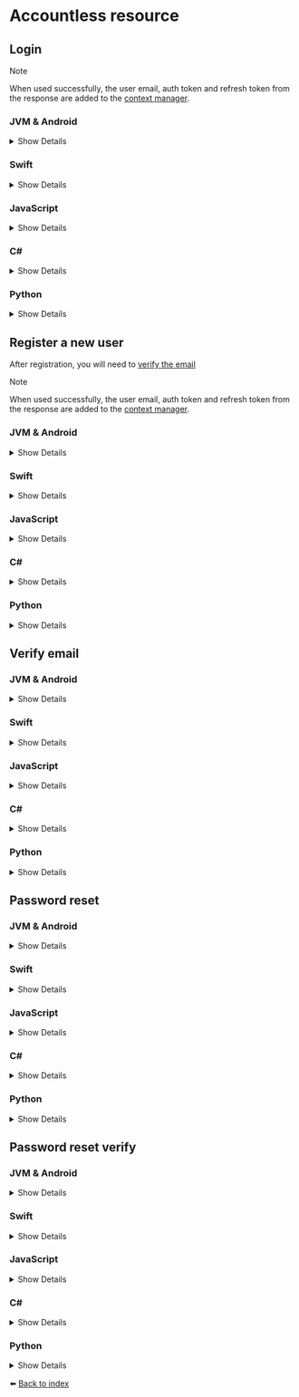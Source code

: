 # Accountless resource

## Login

> [!NOTE]  
> When used successfully, the user email, auth token and refresh token from the response are added to the [context manager](06_CONTEXT-MANAGER.md).

### JVM & Android
<details>
<summary>Show Details</summary>

```kotlin
val response = sdk.accountless().login("EMAIL", "PASSWORD")
```

💡 **Note:**  In Java, use the `loginAsync` function, which returns a `CompletableFuture<TokenResponse>` instead.
</details>

### Swift
<details>
<summary>Show Details</summary>

```swift
let response = sdk.accountless().login(email: "EMAIL", password: "PASSWORD")
```
</details>

### JavaScript
<details>
<summary>Show Details</summary>

```js
const response = await doordeck.com.doordeck.multiplatform.sdk.api.accountless().login("EMAIL", "PASSWORD");
```
</details>

### C#
<details>
<summary>Show Details</summary>

```csharp
var data = new LoginData("EMAIL", "PASSWORD");
response = sdk.GetAccountless().Login(data);
```
</details>

### Python
<details>
<summary>Show Details</summary>

```python
data = doordeck_headless_sdk.LoginData("EMAIL", "PASSWORD")
response = sdk.accountless.login(data)
```
</details>

## Register a new user

After registration, you will need to [verify the email](#verify-email)

> [!NOTE]  
> When used successfully, the user email, auth token and refresh token from the response are added to the [context manager](06_CONTEXT-MANAGER.md).

### JVM & Android
<details>
<summary>Show Details</summary>

```kotlin
val response = sdk.accountless().registration("EMAIL", "PASSWORD", "DISPLAY_NAME", false, PUBLIC_KEY)
```

💡 **Note:**  In Java, use the `registrationAsync` function, which returns a `CompletableFuture<TokenResponse>` instead.
</details>

### Swift
<details>
<summary>Show Details</summary>

```swift
let response = sdk.accountless().registration(email: "EMAIL", password: "PASSWORD", displayName: "DISPLAY_NAME", force: false, publicKey: PUBLIC_KEY)
```
</details>

### JavaScript
<details>
<summary>Show Details</summary>

```js
const response = await doordeck.com.doordeck.multiplatform.sdk.api.accountless().registration("EMAIL", "PASSWORD", "DISPLAY_NAME", false, PUBLIC_KEY);
```
</details>

### C#
<details>
<summary>Show Details</summary>

```csharp
var data = new RegistrationData("EMAIL", "PASSWORD", "DISPLAY_NAME", false, "BASE64_PUBLIC_KEY");
var response = sdk.GetAccountless().Registration(data);
```
</details>

### Python
<details>
<summary>Show Details</summary>

```python
data = doordeck_headless_sdk.RegistrationData("EMAIL", "PASSWORD", "DISPLAY_NAME", false, "BASE64_PUBLIC_KEY")
response = sdk.accountless.registration(data)
```
</details>

## Verify email

### JVM & Android
<details>
<summary>Show Details</summary>

```kotlin
sdk.accountless().verifyEmail("CODE")
```

💡 **Note:**  In Java, use the `verifyEmailAsync` function, which returns a `CompletableFuture<Void>` instead.
</details>

### Swift
<details>
<summary>Show Details</summary>

```swift
sdk.accountless().verifyEmail(code: "CODE")
```
</details>

### JavaScript
<details>
<summary>Show Details</summary>

```js
await doordeck.com.doordeck.multiplatform.sdk.api.accountless().verifyEmail("CODE");
```
</details>

### C#
<details>
<summary>Show Details</summary>

```csharp
var data = new VerifyEmailData("CODE");
sdk.GetAccountless().VerifyEmail(data);
```
</details>

### Python
<details>
<summary>Show Details</summary>

```python
data = doordeck_headless_sdk.VerifyEmailData("CODE")
sdk.accountless.verify_email(data)
```
</details>

## Password reset

### JVM & Android
<details>
<summary>Show Details</summary>

```kotlin
sdk.accountless().passwordReset("EMAIL")
```

💡 **Note:**  In Java, use the `passwordResetAsync` function, which returns a `CompletableFuture<Void>` instead.
</details>

### Swift
<details>
<summary>Show Details</summary>

```swift
sdk.accountless().passwordReset(email: "EMAIL")
```
</details>

### JavaScript
<details>
<summary>Show Details</summary>

```js
await doordeck.com.doordeck.multiplatform.sdk.api.accountless().passwordReset("EMAIL");
```
</details>

### C#
<details>
<summary>Show Details</summary>

```csharp
var data = new PasswordResetData("EMAIL");
sdk.GetAccountless().PasswordReset(data);
```
</details>

### Python
<details>
<summary>Show Details</summary>

```python
data = doordeck_headless_sdk.PasswordResetData("EMAIL")
sdk.accountless.password_reset(data)
```
</details>

## Password reset verify

### JVM & Android
<details>
<summary>Show Details</summary>

```kotlin
sdk.accountless().passwordResetVerify("USERID", "TOKEN", "EMAIL")
```

💡 **Note:**  In Java, use the `passwordResetVerify` function, which returns a `CompletableFuture<Void>` instead.
</details>

### Swift
<details>
<summary>Show Details</summary>

```swift
sdk.accountless().passwordResetVerify(userId: "USERID", token: "TOKEN", email: "EMAIL")
```
</details>

### JavaScript
<details>
<summary>Show Details</summary>

```js
await doordeck.com.doordeck.multiplatform.sdk.api.accountless().passwordResetVerify("USERID", "TOKEN", "EMAIL");
```
</details>

### C#
<details>
<summary>Show Details</summary>

```csharp
var data = new PasswordResetVerifyData("USERID", "TOKEN", "EMAIL");
sdk.GetAccountless().PasswordResetVerify(data);
```
</details>

### Python
<details>
<summary>Show Details</summary>

```python
data = doordeck_headless_sdk.PasswordResetVerifyData("USERID", "TOKEN", "EMAIL")
sdk.accountless.password_reset_verify(data)
```
</details>

:arrow_left: [Back to index](01_INDEX.md)
